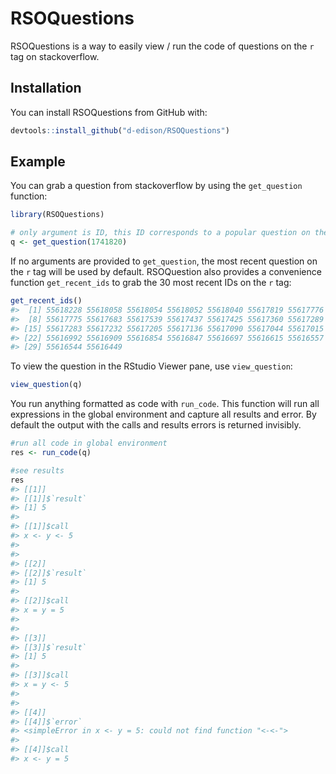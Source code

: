 
<!-- README.md is generated from README.Rmd. Please edit that file -->
RSOQuestions
============

RSOQuestions is a way to easily view / run the code of questions on the `r` tag on stackoverflow.

Installation
------------

You can install RSOQuestions from GitHub with:

``` r
devtools::install_github("d-edison/RSOQuestions")
```

Example
-------

You can grab a question from stackoverflow by using the `get_question` function:

``` r
library(RSOQuestions)

# only argument is ID, this ID corresponds to a popular question on the differences between <- and = for assignment
q <- get_question(1741820) 
```

If no arguments are provided to `get_question`, the most recent question on the `r` tag will be used by default. RSOQuestion also provides a convenience function `get_recent_ids` to grab the 30 most recent IDs on the `r` tag:

``` r
get_recent_ids()
#>  [1] 55618228 55618058 55618054 55618052 55618040 55617819 55617776
#>  [8] 55617775 55617683 55617539 55617437 55617425 55617360 55617289
#> [15] 55617283 55617232 55617205 55617136 55617090 55617044 55617015
#> [22] 55616992 55616909 55616854 55616847 55616697 55616615 55616557
#> [29] 55616544 55616449
```

To view the question in the RStudio Viewer pane, use `view_question`:

``` r
view_question(q)
```

You run anything formatted as code with `run_code`. This function will run all expressions in the global environment and capture all results and error. By default the output with the calls and results errors is returned invisibly.

``` r
#run all code in global environment
res <- run_code(q) 

#see results
res
#> [[1]]
#> [[1]]$`result`
#> [1] 5
#> 
#> [[1]]$call
#> x <- y <- 5
#> 
#> 
#> [[2]]
#> [[2]]$`result`
#> [1] 5
#> 
#> [[2]]$call
#> x = y = 5
#> 
#> 
#> [[3]]
#> [[3]]$`result`
#> [1] 5
#> 
#> [[3]]$call
#> x = y <- 5
#> 
#> 
#> [[4]]
#> [[4]]$`error`
#> <simpleError in x <- y = 5: could not find function "<-<-">
#> 
#> [[4]]$call
#> x <- y = 5
```
